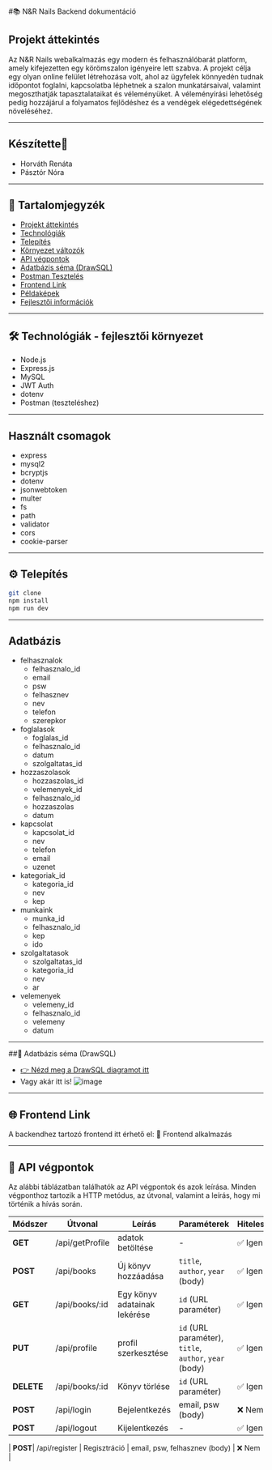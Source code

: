  #📚 N&R Nails Backend dokumentáció

 ## Projekt áttekintés
 Az N&R Nails webalkalmazás egy modern és felhasználóbarát platform, amely kifejezetten egy körömszalon igényeire lett szabva. A projekt célja egy olyan online felület létrehozása volt, ahol az ügyfelek könnyedén tudnak időpontot foglalni, kapcsolatba léphetnek a szalon munkatársaival, valamint megoszthatják tapasztalataikat és véleményüket. A véleményírási lehetőség pedig hozzájárul a folyamatos fejlődéshez és a vendégek elégedettségének növeléséhez.

---
## Készítette🎀
- Horváth Renáta
- Pásztór Nóra

---
 ## 📑 Tartalomjegyzék

- [Projekt áttekintés](#projekt-áttekintés)
- [Technológiák](#technológiák)
- [Telepítés](#telepítés)
- [Környezet változók](#környezet-változók)
- [API végpontok](#api-végpontok)
- [Adatbázis séma (DrawSQL)](#adatbázis-séma-drawsql)
- [Postman Tesztelés](#postman-tesztelés)
- [Frontend Link](#frontend-link)
- [Példaképek](#példaképek)
- [Fejlesztői információk](#fejlesztői-információk)

 ---
## 🛠 Technológiák - fejlesztői környezet

- Node.js
- Express.js
- MySQL
- JWT Auth
- dotenv
- Postman (teszteléshez)  

---
## Használt csomagok
- express
- mysql2
- bcryptjs
- dotenv
- jsonwebtoken
- multer
- fs
- path
- validator
- cors
- cookie-parser
 ---
 ## ⚙️ Telepítés

```bash
git clone  
npm install
npm run dev
```
---
## Adatbázis
- felhasznalok
  - felhasznalo_id
  - email
  - psw
  - felhasznev
  - nev
  - telefon
  - szerepkor
- foglalasok
  - foglalas_id
  - felhasznalo_id
  - datum
  - szolgaltatas_id
- hozzaszolasok
  - hozzaszolas_id
  - velemenyek_id
  - felhasznalo_id
  - hozzaszolas
  - datum
- kapcsolat
  - kapcsolat_id
  - nev
  - telefon
  - email
  - uzenet
- kategoriak_id
  - kategoria_id
  - nev
  - kep
- munkaink
  - munka_id
  - felhasznalo_id
  - kep
  - ido
- szolgaltatasok
  - szolgaltatas_id
  - kategoria_id
  - nev
  - ar
- velemenyek
  - velemeny_id
  - felhasznalo_id
  - velemeny
  - datum
 
---
##🧩 Adatbázis séma (DrawSQL) 
- [👉 Nézd meg a DrawSQL diagramot itt](https://drawsql.app/teams/hungarybaross/diagrams/nrnailsv)
- Vagy akár itt is! ![image](https://github.com/user-attachments/assets/0df3c6c4-9fe7-4ac3-9686-c39ba324c559)

 ---
## 🌐 Frontend Link
A backendhez tartozó frontend itt érhető el: 🔗 Frontend alkalmazás

 ---

 ## 📡 API végpontok

Az alábbi táblázatban találhatók az API végpontok és azok leírása. Minden végponthoz tartozik a HTTP metódus, az útvonal, valamint a leírás, hogy mi történik a hívás során.

| Módszer | Útvonal         | Leírás                                   | Paraméterek                       | Hitelesítés |
|---------|-----------------|------------------------------------------|------------------------------------|-------------|
| **GET** | /api/getProfile      | adatok betöltése                       | -                                  | ✅ Igen     |
| **POST**| /api/books      | Új könyv hozzáadása                      | `title`, `author`, `year` (body)   | ✅ Igen     |
| **GET** | /api/books/:id  | Egy könyv adatainak lekérése             | `id` (URL paraméter)               | ✅ Igen     |
| **PUT** | /api/profile  | profil szerkesztése                         | `id` (URL paraméter), `title`, `author`, `year` (body) | ✅ Igen     |
| **DELETE** | /api/books/:id | Könyv törlése                           | `id` (URL paraméter)               | ✅ Igen     |
| **POST**| /api/login      | Bejelentkezés                            | email, psw (body)         | ❌ Nem      |
| **POST**| /api/logout     | Kijelentkezés                            | -         | ✅ Igen      |

| **POST**| /api/register   | Regisztráció                             | email, psw, felhasznev (body)         | ❌ Nem      |



